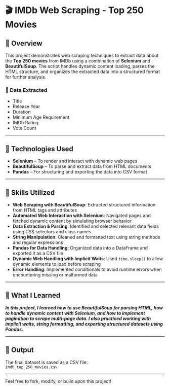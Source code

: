 # 🎬 IMDb Web Scraping - Top 250 Movies

## 📌 Overview
This project demonstrates web scraping techniques to extract data about the **Top 250 movies** from IMDb using a combination of **Selenium** and **BeautifulSoup**. The script handles dynamic content loading, parses the HTML structure, and organizes the extracted data into a structured format for further analysis.

### 🎯 Data Extracted
- Title  
- Release Year  
- Duration  
- Minimum Age Requirement  
- IMDb Rating  
- Vote Count  

---

## 🧰 Technologies Used
- **Selenium** – To render and interact with dynamic web pages  
- **BeautifulSoup** – To parse and extract data from HTML documents  
- **Pandas** – For structuring and exporting the data into CSV format  

---

## 🧠 Skills Utilized
- **Web Scraping with BeautifulSoup**: Extracted structured information from HTML tags and attributes  
- **Automated Web Interaction with Selenium**: Navigated pages and fetched dynamic content by simulating browser behavior  
- **Data Extraction & Parsing**: Identified and selected relevant data fields using CSS selectors and class names  
- **String Manipulation**: Cleaned and formatted text using string methods and regular expressions  
- **Pandas for Data Handling**: Organized data into a DataFrame and exported it as a CSV file  
- **Dynamic Web Handling with Implicit Waits**: Used `time.sleep()` to allow dynamic elements to load before scraping  
- **Error Handling**: Implemented conditionals to avoid runtime errors when encountering missing or malformed data  

---

## 📘 What I Learned
***In this project, I learned how to use **BeautifulSoup** for parsing HTML, how to handle **dynamic content** with Selenium, and how to implement **pagination** to scrape multi-page data. I also practiced working with **implicit waits**, string formatting, and exporting structured datasets using **Pandas**.***

---

## 📁 Output
The final dataset is saved as a CSV file:  
`imdb_top_250_movies.csv`

---

Feel free to fork, modify, or build upon this project!

